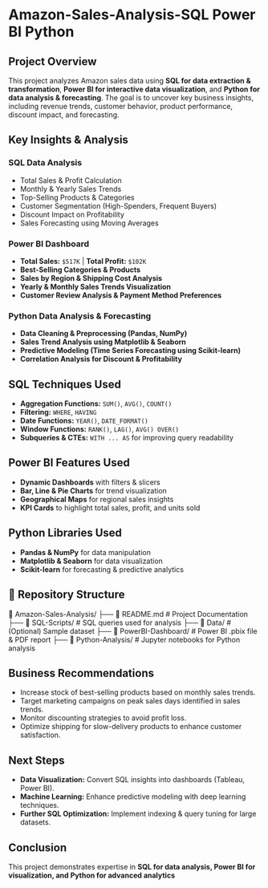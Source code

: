 # Amazon-Sales-Analysis-SQL Power BI Python

##  Project Overview  
This project analyzes Amazon sales data using **SQL for data extraction & transformation**, **Power BI for interactive data visualization**, and **Python for data analysis & forecasting**. The goal is to uncover key business insights, including revenue trends, customer behavior, product performance, discount impact, and forecasting.

## Key Insights & Analysis  

### SQL Data Analysis  
- Total Sales & Profit Calculation  
- Monthly & Yearly Sales Trends  
- Top-Selling Products & Categories  
- Customer Segmentation (High-Spenders, Frequent Buyers)  
- Discount Impact on Profitability  
- Sales Forecasting using Moving Averages  

### Power BI Dashboard  
- **Total Sales:** `$517K` | **Total Profit:** `$102K`  
- **Best-Selling Categories & Products**  
- **Sales by Region & Shipping Cost Analysis**  
- **Yearly & Monthly Sales Trends Visualization**  
- **Customer Review Analysis & Payment Method Preferences**  

### Python Data Analysis & Forecasting  
- **Data Cleaning & Preprocessing (Pandas, NumPy)**  
- **Sales Trend Analysis using Matplotlib & Seaborn**  
- **Predictive Modeling (Time Series Forecasting using Scikit-learn)**  
- **Correlation Analysis for Discount & Profitability**  

## SQL Techniques Used  
- **Aggregation Functions:** `SUM()`, `AVG()`, `COUNT()`  
- **Filtering:** `WHERE`, `HAVING`  
- **Date Functions:** `YEAR()`, `DATE_FORMAT()`  
- **Window Functions:** `RANK()`, `LAG()`, `AVG() OVER()`  
- **Subqueries & CTEs:** `WITH ... AS` for improving query readability  

## Power BI Features Used  
- **Dynamic Dashboards** with filters & slicers  
- **Bar, Line & Pie Charts** for trend visualization  
- **Geographical Maps** for regional sales insights  
- **KPI Cards** to highlight total sales, profit, and units sold  

## Python Libraries Used  
- **Pandas & NumPy** for data manipulation  
- **Matplotlib & Seaborn** for data visualization  
- **Scikit-learn** for forecasting & predictive analytics  

## 📂 Repository Structure  
📁 Amazon-Sales-Analysis/
├── 📜 README.md  # Project Documentation
├── 📂 SQL-Scripts/  # SQL queries used for analysis
├── 📂 Data/  # (Optional) Sample dataset
├── 📂 PowerBI-Dashboard/  # Power BI .pbix file & PDF report
├── 📂 Python-Analysis/  # Jupyter notebooks for Python analysis

## Business Recommendations  
- Increase stock of best-selling products based on monthly sales trends.
- Target marketing campaigns on peak sales days identified in sales trends.  
- Monitor discounting strategies to avoid profit loss.  
- Optimize shipping for slow-delivery products to enhance customer satisfaction.  

## Next Steps  
- **Data Visualization:** Convert SQL insights into dashboards (Tableau, Power BI).  
- **Machine Learning:** Enhance predictive modeling with deep learning techniques.  
- **Further SQL Optimization:** Implement indexing & query tuning for large datasets.  

## Conclusion  
This project demonstrates expertise in **SQL for data analysis, Power BI for visualization, and Python for advanced analytics**



